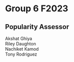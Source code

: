 # Group 6 F2023
## Popularity Assessor
Akshat Ghiya  
Riley Daughton  
Nachiket Kamod  
Tony Rodriguez